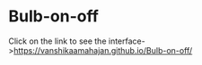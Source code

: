 # Bulb-on-off
Click on the link to see the interface->https://vanshikaamahajan.github.io/Bulb-on-off/
